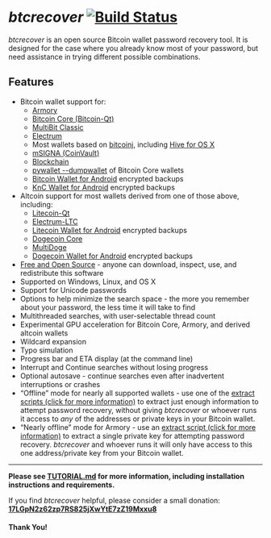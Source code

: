 # *btcrecover* [![Build Status](https://travis-ci.org/gurnec/btcrecover.svg?branch=master)](https://travis-ci.org/gurnec/btcrecover) #

*btcrecover* is an open source Bitcoin wallet password recovery tool. It is designed for the case where you already know most of your password, but need assistance in trying different possible combinations.

## Features ##

 * Bitcoin wallet support for:
     * [Armory](https://bitcoinarmory.com/)
     * [Bitcoin Core (Bitcoin-Qt)](https://bitcoinarmory.com/download/)
     * [MultiBit Classic](https://multibit.org/)
     * [Electrum](https://electrum.org/)
     * Most wallets based on [bitcoinj](https://bitcoinj.github.io/), including [Hive for OS X](https://hivewallet.com/#native)
     * [mSIGNA (CoinVault)](https://ciphrex.com/products/)
     * [Blockchain](https://blockchain.info/wallet)
     * [pywallet --dumpwallet](https://github.com/jackjack-jj/pywallet) of Bitcoin Core wallets
     * [Bitcoin Wallet for Android](https://play.google.com/store/apps/details?id=de.schildbach.wallet) encrypted backups
     * [KnC Wallet for Android](https://kncwallet.com/) encrypted backups
 * Altcoin support for most wallets derived from one of those above, including:
     * [Litecoin-Qt](https://litecoin.org/)
     * [Electrum-LTC](https://electrum-ltc.org/)
     * [Litecoin Wallet for Android](https://litecoin.org/) encrypted backups
     * [Dogecoin Core](http://dogecoin.com/)
     * [MultiDoge](http://multidoge.org/)
     * [Dogecoin Wallet for Android](http://dogecoin.com/) encrypted backups
 * [Free and Open Source](http://en.wikipedia.org/wiki/Free_and_open-source_software) - anyone can download, inspect, use, and redistribute this software
 * Supported on Windows, Linux, and OS X
 * Support for Unicode passwords
 * Options to help minimize the search space - the more you remember about your password, the less time it will take to find
 * Multithreaded searches, with user-selectable thread count
 * Experimental GPU acceleration for Bitcoin Core, Armory, and derived altcoin wallets
 * Wildcard expansion
 * Typo simulation
 * Progress bar and ETA display (at the command line)
 * Interrupt and Continue searches without losing progress
 * Optional autosave - continue searches even after inadvertent interruptions or crashes
 * “Offline” mode for nearly all supported wallets - use one of the [extract scripts (click for more information)](extract-scripts/README.md) to extract just enough information to attempt password recovery, without giving *btcrecover* or whoever runs it access to *any* of the addresses or private keys in your Bitcoin wallet.
 * “Nearly offline” mode for Armory - use an [extract script (click for more information)](extract-scripts/README.md) to extract a single private key for attempting password recovery. *btcrecover* and whoever runs it will only have access to this one address/private key from your Bitcoin wallet.

----------

**Please see [TUTORIAL.md](TUTORIAL.md) for more information, including installation instructions and requirements.**

If you find *btcrecover* helpful, please consider a small donation:
**[17LGpN2z62zp7RS825jXwYtE7zZ19Mxxu8](bitcoin:17LGpN2z62zp7RS825jXwYtE7zZ19Mxxu8?label=btcrecover)**

#### Thank You! ####
